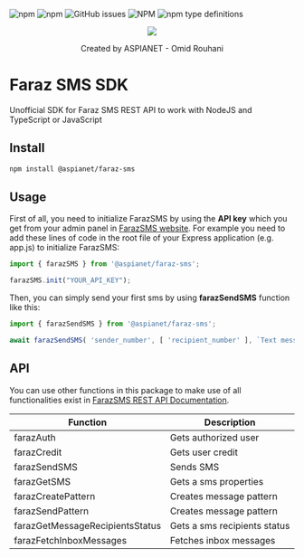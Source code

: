 ![npm](https://img.shields.io/npm/v/@aspianet/faraz-sms)
![npm](https://img.shields.io/npm/dw/@aspianet/faraz-sms)
![GitHub issues](https://img.shields.io/github/issues-raw/aspian-io/faraz-sms-sdk)
![NPM](https://img.shields.io/npm/l/@aspianet/faraz-sms)
![npm type definitions](https://img.shields.io/npm/types/@aspianet/faraz-sms)

<div align="center">
  <img align="center" src="https://user-images.githubusercontent.com/5561368/153906136-a4763186-ac81-4764-ad3e-262220b47480.png">
  <br/>
  <p align="center">Created by ASPIANET - Omid Rouhani</p>
</div>



# Faraz SMS SDK
Unofficial SDK for Faraz SMS REST API to work with NodeJS and TypeScript or JavaScript

## Install
```sh
npm install @aspianet/faraz-sms
```
## Usage
First of all, you need to initialize FarazSMS by using the **API key** which you get from your admin panel in [FarazSMS website](https://farazsms.com/).
For example you need to add these lines of code in the root file of your Express application (e.g. app.js) to initialize FarazSMS:
```ts
import { farazSMS } from '@aspianet/faraz-sms';

farazSMS.init("YOUR_API_KEY");
```
Then, you can simply send your first sms by using **farazSendSMS** function like this:
```ts
import { farazSendSMS } from '@aspianet/faraz-sms';

await farazSendSMS( 'sender_number', [ 'recipient_number' ], `Text message to send` );
```
## API
You can use other functions in this package to make use of all functionalities exist in [FarazSMS REST API Documentation](http://docs.ippanel.com/).

| Function | Description |
| -------- | ----------- |
| farazAuth | Gets authorized user |
| farazCredit | Gets user credit |
| farazSendSMS | Sends SMS |
| farazGetSMS | Gets a sms properties |
| farazCreatePattern | Creates message pattern |
| farazSendPattern | Creates message pattern |
| farazGetMessageRecipientsStatus | Gets a sms recipients status |
| farazFetchInboxMessages | Fetches inbox messages |

